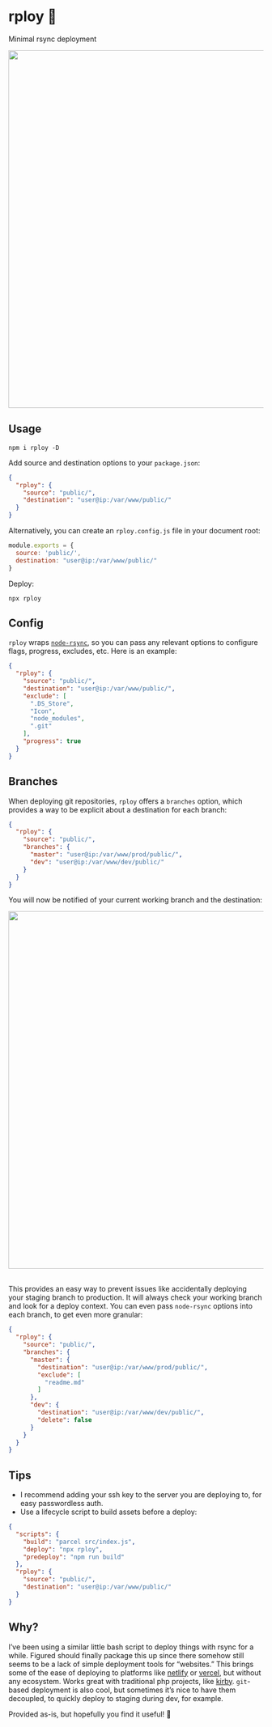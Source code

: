 # rploy 🚚

Minimal rsync deployment

<img src="https://files.jongacnik.com/rploy.gif" width="707" height="auto" />

## Usage

```
npm i rploy -D
```

Add source and destination options to your `package.json`:

```json
{
  "rploy": {
    "source": "public/",
    "destination": "user@ip:/var/www/public/"
  }
}
```

Alternatively, you can create an `rploy.config.js` file in your document root:

```js
module.exports = {
  source: 'public/',
  destination: "user@ip:/var/www/public/"
}
```

Deploy:

```
npx rploy
```

## Config

`rploy` wraps [`node-rsync`](https://github.com/mattijs/node-rsync), so you can pass any relevant options to configure flags, progress, excludes, etc. Here is an example:

```json
{
  "rploy": {
    "source": "public/",
    "destination": "user@ip:/var/www/public/",
    "exclude": [
      ".DS_Store",
      "Icon",
      "node_modules",
      ".git"
    ],
    "progress": true
  }
}
```

## Branches

When deploying git repositories, `rploy` offers a `branches` option, which provides a way to be explicit about a destination for each branch:

```json
{
  "rploy": {
    "source": "public/",
    "branches": {
      "master": "user@ip:/var/www/prod/public/",
      "dev": "user@ip:/var/www/dev/public/"
    }
  }
}
```

You will now be notified of your current working branch and the destination:


<img src="https://files.jongacnik.com/rploy-3.gif" width="707" height="auto">

<br>This provides an easy way to prevent issues like accidentally deploying your staging branch to production. It will always check your working branch and look for a deploy context. You can even pass `node-rsync` options into each branch, to get even more granular:

```json
{
  "rploy": {
    "source": "public/",
    "branches": {
      "master": {
        "destination": "user@ip:/var/www/prod/public/",
        "exclude": [
          "readme.md"
        ]
      },
      "dev": {
        "destination": "user@ip:/var/www/dev/public/",
        "delete": false
      }
    }
  }
}
```

## Tips

- I recommend adding your ssh key to the server you are deploying to, for easy passwordless auth.
- Use a lifecycle script to build assets before a deploy:

```json
{
  "scripts": {
    "build": "parcel src/index.js",
    "deploy": "npx rploy",
    "predeploy": "npm run build"
  },
  "rploy": {
    "source": "public/",
    "destination": "user@ip:/var/www/public/"
  }
}
```

## Why?

I’ve been using a similar little bash script to deploy things with rsync for a while. Figured should finally package this up since there somehow still seems to be a lack of simple deployment tools for “websites.” This brings some of the ease of deploying to platforms like [netlify](https://www.netlify.com/) or [vercel](https://vercel.com), but without any ecosystem. Works great with traditional php projects, like [kirby](https://getkirby.com/). `git`-based deployment is also cool, but sometimes it’s nice to have them decoupled, to quickly deploy to staging during dev, for example.

Provided as-is, but hopefully you find it useful! 🥂

